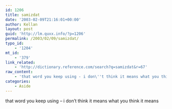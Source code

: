 ```yaml
---
id: 1206
title: samizdat
date: '2003-02-09T21:16:01+00:00'
author: Kellan
layout: post
guid: 'http://lm.quxx.info/?p=1206'
permalink: /2003/02/09/samizdat/
typo_id:
    - '1204'
mt_id:
    - '379'
link_related:
    - 'http://dictionary.reference.com/search?q=samizdat&r=67'
raw_content:
    - 'that word you keep using - i don\''t think it means what you think it means'
categories:
    - Aside
---
```


that word you keep using – i don’t think it means what you think it means